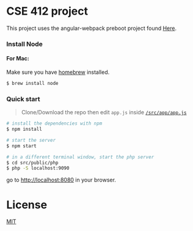 # CSE 412 project

This project uses the angular-webpack preboot project found [Here](https://github.com/preboot/angular-webpack).

### Install Node
#### For Mac:

Make sure you have [homebrew](http://brew.sh/) installed.
```bash
$ brew install node
```

### Quick start

> Clone/Download the repo then edit `app.js` inside [`/src/app/app.js`](/src/app/app.js)

```bash
# install the dependencies with npm
$ npm install

# start the server
$ npm start

# in a different terminal window, start the php server
$ cd src/public/php
$ php -S localhost:9090
```

go to [http://localhost:8080](http://localhost:8080) in your browser.
 
# License

[MIT](/LICENSE)
